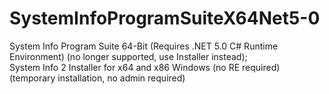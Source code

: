 # SystemInfoProgramSuiteX64Net5-0
System Info Program Suite 64-Bit (Requires .NET 5.0  C# Runtime Environment) (no longer supported, use Installer instead);      
System Info 2 Installer for x64 and x86 Windows (no RE required) (temporary installation, no admin required)
